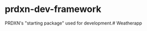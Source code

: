 prdxn-dev-framework
===================

PRDXN's "starting package" used for development.# Weatherapp
